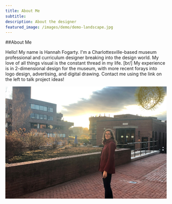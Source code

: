 ```yaml
---
title: About Me
subtitle:
description: About the designer
featured_image: /images/demo/demo-landscape.jpg
---
```

##About Me

Hello! My name is Hannah Fogarty. I'm a Charlottesville-based museum professional and curriculum designer breaking into the design world. My love of all things visual is the constant thread in my life.
[br/]
My experience is in 2-dimensional design for the museum, with more recent forays into logo design, advertising, and digital drawing. Contact me using the link on the left to talk project ideas!


![](/images/IMG_2460.JPG)
